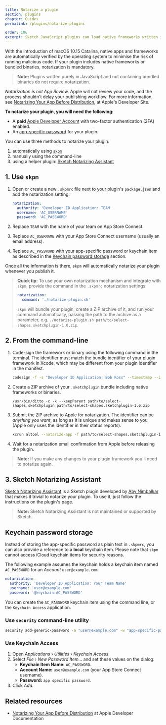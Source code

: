 ```yaml
---
title: Notarize a plugin
section: plugins
chapter: Guides
permalink: /plugins/notarize-plugins

order: 106
excerpt: Sketch JavaScript plugins can load native frameworks written in Objective-C, or use bundled binaries. For these plugins to work, they must be notarised by Apple to meet stricter security guidelines introduced with macOS 10.15 Catalina.
---
```


With the introduction of macOS 10.15 Catalina, native apps and frameworks are automatically verified by the operating system to minimise the risk of running malicious code. If your plugin includes native frameworks or bundled binaries, notarization is mandatory.

> **Note:** Plugins written purely in JavaScript and not containing bundled binaries do not require notarization.

_Notarization is not App Review._ Apple will not review your code, and the process shouldn't delay your publishing workflow. For more information, see [Notarizing Your App Before Distribution](https://developer.apple.com/documentation/xcode/notarizing_your_app_before_distribution), at Apple's Developer Site.

**To notarize your plugin, you will need the following:**

- A **paid** [Apple Developer Account](https://developer.apple.com) with two-factor authentication (2FA) enabled.
- An [app-specific password](https://support.apple.com/en-us/HT204397) for your plugin.

You can use three methods to notarize your plugin:

1. automatically using [`skpm`](https://github.com/skpm/skpm)
1. manually using the command-line
1. using a helper plugin: [Sketch Notarizing Assistant](https://github.com/abynim/sketch-notarizing-assistant)


## 1. Use `skpm`

1. Open or create a new `.skpmrc` file next to your plugin's `package.json` and add the notarization setting:

   ```yaml
   notarization:
     authority: 'Developer ID Application: TEAM'
     username: 'AC_USERNAME'
     password: 'AC_PASSWORD'
   ```

1. Replace `TEAM` with the name of your team on App Store Connect.
1. Replace `AC_USERNAME` with your App Store Connect username (usually an email address).
1. Replace `AC_PASSWORD` with your app-specific password or keychain item as described in the [Keychain password storage](#keychain-password-storage) section.

Once all the information is there, `skpm` will automatically notarize your plugin whenever you publish it.

> **Quick tip:** To use your own notarization mechanism and integrate with `skpm`,
provide the command in the `.skpmrc` notarization settings:
>
> ```yaml
> notarization:
>   command: './notarize-plugin.sh'
> ```
> `skpm` will bundle your plugin, create a ZIP archive of it, and run your command automatically, passing the path to the archive as a parameter, e.g. `./notarize-plugin.sh path/to/select-shapes.sketchplugin-1.0.zip`.


## 2. From the command-line

1. Code-sign the framework or binary using the following command in the terminal. The identifier must match the bundle identifier of your plugin framework in Xcode, which may be different from your plugin identifier in the manifest.

   ```bash
   codesign -f -s "Developer ID Application: Bob Ross" --timestamp --identifier "com.example.sketch.plugin.select-shapes.framework" --deep --options runtime path/to/select-shapes.sketchplugin/Content/Sketch/SelectShapes.framework
   ```

1. Create a ZIP archive of your `.sketchplugin` bundle including native frameworks or binaries.

   ```
   /usr/bin/ditto -c -k --keepParent path/to/select-shapes.sketchplugin path/to/select-shapes.sketchplugin-1.0.zip
   ```

1. Submit the ZIP archive to Apple for notarization. The identifier can be _anything you want_, as long as it is unique and makes sense to you (Apple only uses the identifier in their status reports).

   ```bash
   xcrun altool --notarize-app -f path/to/select-shapes.sketchplugin-1.0.zip --primary-bundle-id "com.example.sketch.plugin.select-shapes" -u "user@example.com" -p "app-specific-password"
   ```

1. Wait for a notarization email confirmation from Apple before releasing the plugin.

> **Note:** If you make any changes to your plugin framework you’ll need to notarize again.


## 3. Sketch Notarizing Assistant

[Sketch Notarizing Assistant](https://github.com/abynim/sketch-notarizing-assistant) is a Sketch plugin developed by [Aby Nimbalkar](https://twitter.com/abynim) that makes it trivial to notarize your plugin. To use it, just follow the instructions on the plugin's page.

> **Note:** Sketch Notarizing Assistant is not maintained or supported by Sketch.

## Keychain password storage

Instead of storing the app-specific password as plain text in `.skpmrc`, you can also provide a reference to a **local** keychain item. Please note that `skpm` cannot access iCloud keychain items for security reasons.

The following example assumes the keychain holds a keychain item named `AC_PASSWORD` for an _Account_ `user@example.com`:

```yaml
notarization:
  authority: 'Developer ID Application: Your Team Name'
  username: 'user@example.com'
  password: '@keychain:AC_PASSWORD'
```

You can create the `AC_PASSWORD` keychain item using the command line, or the `Keychain Access` application.

### Use `security` command-line utility

  ```bash
  security add-generic-password -a "user@example.com" -w "app-specific-password" -s "AC_PASSWORD"
  ```

### Use Keychain Access

  1. Open _Applications_ › _Utilities_ › _Keychain Access_.
  1. Select _File_ › _New Password Item…_ and set these values on the dialog:
      - **Keychain Item Name:** `AC_PASSWORD`.
      - **Account Name:** `user@example.com` (your App Store Connect username).
      - **Password:** `app specific password`.
  1. Click _Add_.


## Related resources

- [Notarizing Your App Before Distribution](https://developer.apple.com/documentation/xcode/notarizing_your_app_before_distribution) at Apple Developer Documentation
